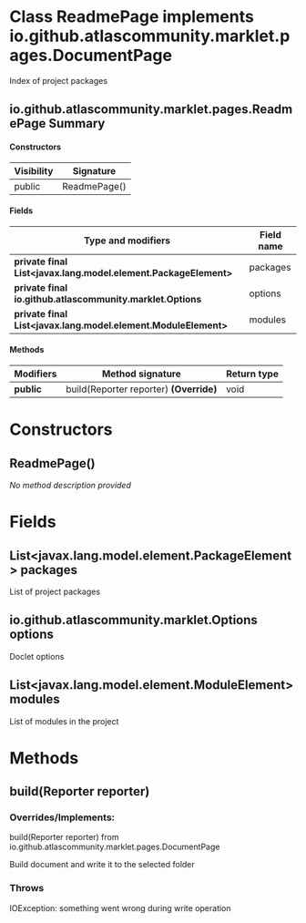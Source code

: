 Class ReadmePage implements io.github.atlascommunity.marklet.pages.DocumentPage
===============================================================================
Index of project packages

io.github.atlascommunity.marklet.pages.ReadmePage Summary
-------
#### Constructors
| Visibility | Signature    |
| ---------- | ------------ |
| public     | ReadmePage() |
#### Fields
| Type and modifiers                                              | Field name |
| --------------------------------------------------------------- | ---------- |
| **private final List<javax.lang.model.element.PackageElement>** | packages   |
| **private final io.github.atlascommunity.marklet.Options**      | options    |
| **private final List<javax.lang.model.element.ModuleElement>**  | modules    |
#### Methods
| Modifiers  | Method signature                        | Return type |
| ---------- | --------------------------------------- | ----------- |
| **public** | build(Reporter reporter) **(Override)** | void        |

Constructors
============
ReadmePage()
------------
*No method description provided*


Fields
======
List<javax.lang.model.element.PackageElement> packages
----------------------------------------------------------------
List of project packages


io.github.atlascommunity.marklet.Options options
------------------------------------------------
Doclet options


List<javax.lang.model.element.ModuleElement> modules
--------------------------------------------------------------
List of modules in the project


Methods
=======
build(Reporter reporter)
------------------------
### Overrides/Implements:
build(Reporter reporter) from io.github.atlascommunity.marklet.pages.DocumentPage

Build document and write it to the selected folder

### Throws

IOException: something went wrong during write operation


